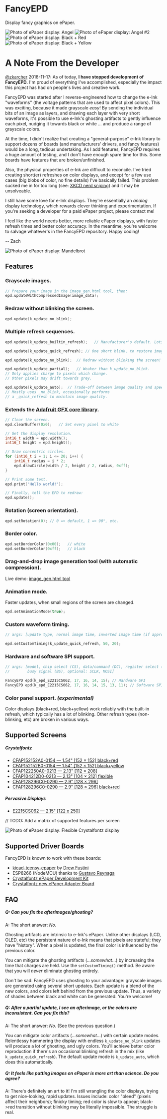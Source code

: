 # FancyEPD
Display fancy graphics on ePaper.

![Photo of ePaper display: Angel](https://raw.githubusercontent.com/zkarcher/FancyEPD/master/images/angel_small.jpg) ![Photo of ePaper display: Angel #2](https://raw.githubusercontent.com/zkarcher/FancyEPD/master/images/angel2_small.jpg)
![Photo of ePaper display: Black + Red](https://raw.githubusercontent.com/zkarcher/FancyEPD/master/images/black_and_red.jpg) ![Photo of ePaper display: Black + Yellow](https://raw.githubusercontent.com/zkarcher/FancyEPD/master/images/black_and_yellow.jpg)

# **A Note From the Developer**

[@zkarcher](https://twitter.com/zkarcher) 2018-11-17: As of today, **I have stopped development of FancyEPD.** I'm proud of everything I've accomplished, especially the impact this project has had on people's lives and creative work.

FancyEPD was started after I reverse-engineered how to change the e-Ink "waveforms" (the voltage patterns that are used to affect pixel colors). This was exciting, because it made grayscale *easy*! By sending the individual bits of an image as layers, and drawing each layer with very short waveforms, it's possible to use e-Ink's ghosting artifacts to gently influence each pixel, nudging it towards black or white ... and produce a range of grayscale colors.

At the time, I didn't realize that creating a "general-purpose" e-Ink library to support dozens of boards (and manufacturers' drivers, and fancy features) would be a long, tedious undertaking. As I add features, FancyEPD requires a huge amount of testing, and I don't have enough spare time for this. Some boards have features that are broken/unfinished.

Also, the physical properties of e-Ink are difficult to reconcile. I've tried creating short(er) refreshes on color displays, and except for a few use cases (big blobs of color, no fine details) I've basically failed. This problem sucked me in for too long (see: [XKCD nerd sniping](https://www.xkcd.com/356/)) and it may be unsolveable.

I still have some love for e-Ink displays. They're essentially an *analog* display technology, which rewards clever thinking and experimentation. If you're seeking a developer for a paid ePaper project, please contact me!

I feel like the world needs better, more reliable ePaper displays, with faster refresh times and better color accuracy. In the meantime, you're welcome to salvage whatever's in the FancyEPD repository. Happy coding!

-- Zach

![Photo of ePaper display: Mandelbrot](https://raw.githubusercontent.com/zkarcher/FancyEPD/master/images/mandelbrot.jpg)

## Features

### Grayscale images.

```c
// Prepare your image in the image_gen.html tool, then:
epd.updateWithCompressedImage(image_data);
```

### Redraw without blinking the screen.

```c
epd.update(k_update_no_blink);
```

### Multiple refresh sequences.

```c
epd.update(k_update_builtin_refresh);	// Manufacturer's default. Lots of blinking.

epd.update(k_update_quick_refresh);	// One short blink, to restore image quality.

epd.update(k_update_no_blink);	// Redraw without blinking the screen!

epd.update(k_update_partial);	// Weaker than k_update_no_blink.
// Only applies charge to pixels which change.
// Other pixels may drift towards grey.

epd.update(k_update_auto);	// Trade-off between image quality and speed.
// Mostly uses _no_blink, occasionally performs
// a _quick_refresh to maintain image quality.
```

### Extends the [Adafruit GFX core library](https://github.com/adafruit/Adafruit-GFX-Library).

```c
// Clear the screen.
epd.clearBuffer(0x0);	// Set every pixel to white

// Get the display resolution.
int16_t width = epd.width();
int16_t height = epd.height();

// Draw concentric circles.
for (int16_t i = 1; i <= 20; i++) {
	int16_t radius = i * 2;
	epd.drawCircle(width / 2, height / 2, radius, 0xff);
}

// Print some text.
epd.print("Hello world!");

// Finally, tell the EPD to redraw:
epd.update();
```

### Rotation (screen orientation).

```c
epd.setRotation(0);	// 0 => default, 1 => 90°, etc.
```

### Border color.

```c
epd.setBorderColor(0x00);	// white
epd.setBorderColor(0xff);	// black
```

### Drag-and-drop image generation tool (with automatic compression).

Live demo: [image_gen.html tool](http://zacharcher.com/lab/FancyEPD/html/image_gen.html)

### Animation mode.

Faster updates, when small regions of the screen are changed.

```c
epd.setAnimationMode(true);
```

### Custom waveform timing.

```c
// args: [update type, normal image time, inverted image time (if appropriate).]

epd.setCustomTiming(k_update_quick_refresh, 50, 20);
```

### Hardware and software SPI support.

```c
// args: [model, chip select (CS), data/command (DC), register select (RS),
//        busy signal (BS), optional: SCLK, MOSI]

FancyEPD epd(k_epd_E2215CS062, 17, 16, 14, 15);	// Hardware SPI
FancyEPD epd(k_epd_E2215CS062, 17, 16, 14, 15, 13, 11);	// Software SPI
```

### Color panel support. *(experimental)*

Color displays (black+red, black+yellow) work reliably with the built-in refresh, which typically has a lot of blinking. Other refresh types (non-blinking, etc) are broken in various ways.

## Supported Screens

##### Crystalfontz
* [CFAP152152A0-0154 — 1.54" \[152 × 152\] black+red](https://www.crystalfontz.com/product/cfap152152a00154-epaper-square-eink-display)
* [CFAP152152B0-0154 — 1.54" \[152 × 152\] black+yellow](https://www.crystalfontz.com/product/cfap152152b00154-3-color-epaper-module)
* [CFAP122250A0-0213 — 2.13" \[112 × 208\]](https://www.crystalfontz.com/product/cfap122250a00213-epaper-display-122x250-eink)
* [CFAP104212D0-0213 — 2.13" \[104 × 212\] flexible](https://www.crystalfontz.com/product/cfap104212d00213-flexible-epaper-display)
* [CFAP128296C0-0290 — 2.9" \[128 × 296\]](https://www.crystalfontz.com/product/cfap128296c00290-128x296-epaper-display-eink)
* [CFAP128296C0-0290 — 2.9" \[128 × 296\] black+red](https://www.crystalfontz.com/product/cfap128296c00290-128x296-epaper-display-eink)

##### Pervasive Displays
* [E2215CS062 — 2.15" \[122 x 250\]](http://www.digikey.com/product-detail/en/pervasive-displays/E2215CS062/E2215CS062-ND/5975949)

// TODO: Add a matrix of supported features per screen

![Photo of ePaper display: Flexible Crystalfontz display](https://raw.githubusercontent.com/zkarcher/FancyEPD/master/images/flexible.jpg)

## Supported Driver Boards

FancyEPD is known to work with these boards:
*  [kicad-teensy-epaper](https://github.com/pdp7/kicad-teensy-epaper) by [Drew Fustini](https://github.com/pdp7)
* ESP8266 (NodeMCU) thanks to [Gustavo Reynaga](https://github.com/hulkco)
* [Crystalfontz ePaper Development Kit](https://www.crystalfontz.com/product/cfap128296c00290-128x296-epaper-display-eink)
* [Crystalfontz new ePaper Adapter Board](https://www.crystalfontz.com/product/cfa10084-epaper-adapter-board)

## FAQ

##### Q: Can you fix the afterimages/ghosting?

A: The short answer: *No.*

Ghosting artifacts are intrinsic to e-Ink's ePaper. Unlike other displays (LCD, OLED, etc) the persistent nature of e-Ink means that pixels are stateful; they have "history". When a pixel is updated, the final color is influenced by the previous color.

You can mitigate the ghosting artifacts (...*somewhat*...) by increasing the time that charges are held. Use the `setCustomTiming()` method. Be aware that you will *never* eliminate ghosting entirely.

Don't be sad. FancyEPD uses ghosting to your advantage: grayscale images are generated using several short updates. Each update is a blend of the new colors, and colors left behind from the previous update. Thus, a variety of shades between black and white can be generated. You're welcome!

##### Q: After a partial update, I see an afterimage, or the colors are inconsistent. Can you fix this?

A: The short answer: *No.* (See the previous question.)

You can mitigate color artifacts (...*somewhat*...) with certain update modes. Relentlessy hammering the display with endless `k_update_no_blink` updates will produce a lot of ghosting, and ugly colors. You'll achieve better color reproduction if there's an occasional blinking refresh in the mix (like `k_update_quick_refresh`). The default update mode is `k_update_auto`, which does this automatically.

##### Q: It feels like putting images on ePaper is more art than science. Do you agree?

A: There's definitely an art to it! I'm still wrangling the color displays, trying to get nice-looking, rapid updates. Issues include: color "bleed" (pixels affect their neighbors); finicky timing; red color is slow to appear; black->red transition without blinking may be literally impossible. The struggle is real.
